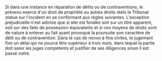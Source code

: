 Si dans une instance en réparation de délits ou de
contraven­tions, le prévenu exerce d'un droit de propriété ou autres
droits réels le Tribunal statue sur l'incident en se conformant aux
règles suivantes.
L'exception préjudicielle n'est admise que si elle est fondée soit
sur un titre apparent, soit sur des faits de possession équivalents et
si ces moyens de droits sont de nature à enlever au fait ayant
provoqué la poursuite son caractère de délit ou de contravention.
Dans le cas de renvoi à fins civiles, le jugement fixe un délai qui ne
pourra être supérieur à trois mois, dans lequel la partie doit saisir
les juges compétents et justifier de ses diligences sinon il est passé
outre.